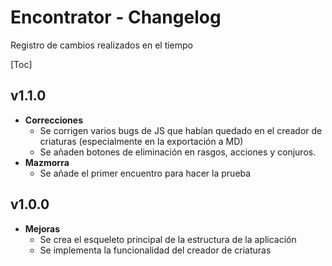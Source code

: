 # Encontrator - Changelog

Registro de cambios realizados en el tiempo

[Toc]

## v1.1.0

- **Correcciones**
  - Se corrigen varios bugs de JS que habían quedado en el creador de criaturas (especialmente en la exportación a MD)
  - Se añaden botones de eliminación en rasgos, acciones y conjuros.
- **Mazmorra**
  - Se añade el primer encuentro para hacer la prueba

## v1.0.0

- **Mejoras**
  - Se crea el esqueleto principal de la estructura de la aplicación
  - Se implementa la funcionalidad del creador de criaturas